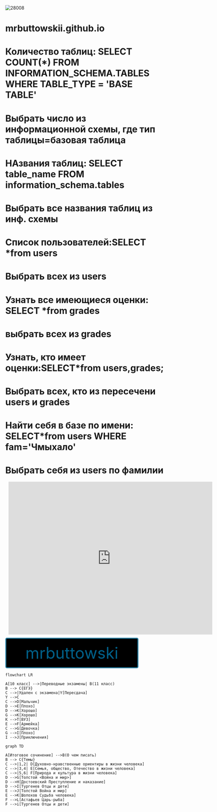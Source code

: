 ![28008](https://user-images.githubusercontent.com/114459378/207221027-fe517b1e-48c9-4d03-99ba-bf44d075e5d4.gif)
# mrbuttowskii.github.io
# Количество таблиц: SELECT COUNT(*) FROM INFORMATION_SCHEMA.TABLES WHERE TABLE_TYPE = 'BASE TABLE'
# Выбрать число из информационной схемы, где тип таблицы=базовая таблица
# НАзвания таблиц: SELECT table_name FROM information_schema.tables
# Выбрать все названия таблиц из инф. схемы
# Список пользователей:SELECT *from users
# Выбрать всех из users 
# Узнать все имеющиеся оценки:  SELECT *from grades
# выбрать всех из grades
# Узнать, кто имеет оценки:SELECT*from users,grades;
# Выбрать всех, кто из пересечени users и grades
# Найти себя в базе по имени: SELECT*from users WHERE fam='Чмыхало'
# Выбрать себя из users по фамилии


<div style="width: 640px; height: 480px; margin: 10px; position: relative;"><iframe allowfullscreen frameborder="0" style="width:640px; height:480px" src="https://lucid.app/documents/embedded/dddb3b01-a59a-49f0-9484-c7466bd21044" id="W3H92SnEHsI."></iframe></div>


<style>
.button_1670297318143 {
    display: inline-block !important;
    text-decoration: none !important;
    background-color: #000000 !important;
    color: #006089 !important;
    border: 3px solid #2983a7 !important;
    border-radius: 5px !important;
    font-size: 50px !important;
    padding: 15px 60px !important; 
    transition: all 0.8s ease !important;
}
.button_1670297318143:hover{
    text-decoration: none !important; 
    background-color: #006089 !important;
    color: #ffeded !important;
    border-color: #006089 !important;
}
</style>
<a href="https://github.com/mrbuttowskii" class="button_1670297318143" target="_blank">
  mrbuttowski
</a>




```mermaid 
flowchart LR

A[10 класс] -->|Переводные экзамены| B(11 класс)
B --> C{ЕГЭ}
C -->|Удален с экзамена|Y[Пересдача]
Y -->C
C -->D[Мальчик]
D -->E[Плохо]
D -->K[Хорошо]
G -->K[Хорошо]
K -->T[ВУЗ]
E -->F[Армейка]
C -->G[Девочка]
G -->I[Плохо]
I -->J[Приключения]
```



```mermaid
graph TD

A[Итоговое сочинение] -->B(О чем писать)
B --> C{Темы}
C -->|1,2| D[Духовно-нравственные ориентиры в жизни человека]
C -->|3,4| E[Семья, общество, Отечество в жизни человека]
C -->|5,6| F[Природа и культура в жизни человека]
D -->G[Толстой <Война и мир>]
D -->H[Достоевский Преступление и наказание]
D -->I[Тургенев Отцы и дети]
E -->J[Толстой Война и мир]
E -->K[Шолохов Судьба человека]
F -->L[Астафьев Царь-рыба]
F -->i[Тургенев Отцы и дети]
